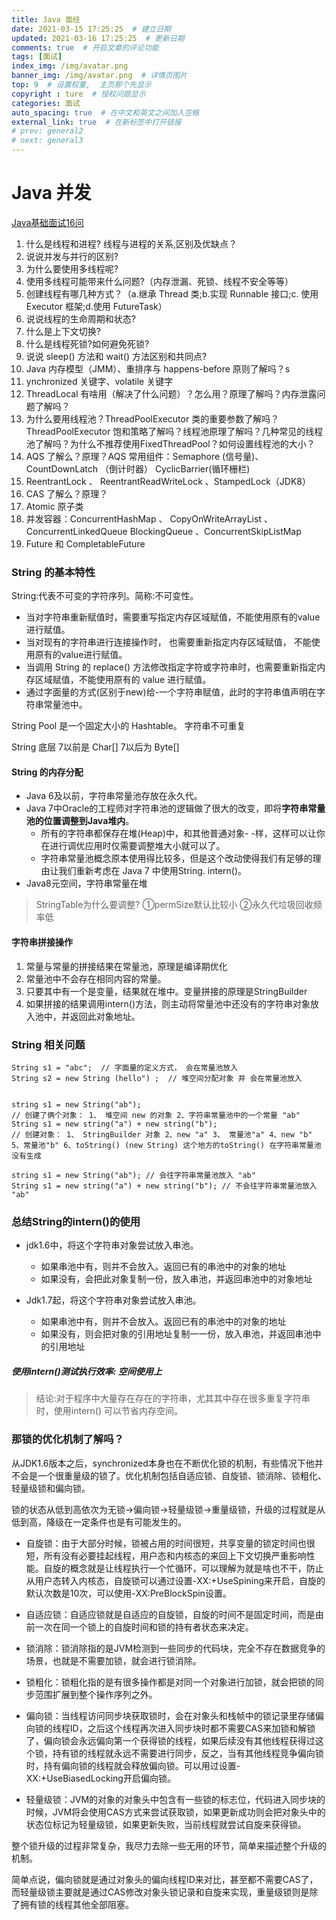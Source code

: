 ```yaml
---
title: Java 面经
date: 2021-03-15 17:25:25  # 建立日期
updated: 2021-03-16 17:25:25  # 更新日期
comments: true  # 开启文章的评论功能
tags: [面试]
index_img: /img/avatar.png
banner_img: /img/avatar.png  # 详情页图片
top: 9  # 设置权重,  主页那个先显示
copyright : ture  # 授权问题显示
categories: 面试
auto_spacing: true  # 在中文和英文之间加入空格
external_link: true  # 在新标签中打开链接
# prev: general2
# next: general3
---
```

<!-- [[toc]]  # 在页面显示目录 -->

# Java 并发

[Java基础面试16问](https://mp.weixin.qq.com/s/-xFSHf7Gz3FUcafTJUIGWQ)

1. 什么是线程和进程? 线程与进程的关系,区别及优缺点？
2. 说说并发与并行的区别?
3. 为什么要使用多线程呢?
4. 使用多线程可能带来什么问题?（内存泄漏、死锁、线程不安全等等）
5. 创建线程有哪几种方式？（a.继承 Thread 类;b.实现 Runnable 接口;c. 使用 Executor 框架;d.使用 FutureTask）
6. 说说线程的生命周期和状态?
7. 什么是上下文切换?
8. 什么是线程死锁?如何避免死锁?
9. 说说 sleep() 方法和 wait() 方法区别和共同点?
10. Java 内存模型（JMM）、重排序与 happens-before 原则了解吗？s
11. ynchronized 关键字、volatile 关键字
12. ThreadLocal 有啥用（解决了什么问题）？怎么用？原理了解吗？内存泄露问题了解吗？
13. 为什么要用线程池？ThreadPoolExecutor 类的重要参数了解吗？ThreadPoolExecutor 饱和策略了解吗？线程池原理了解吗？几种常见的线程池了解吗？为什么不推荐使用FixedThreadPool？如何设置线程池的大小？
14. AQS 了解么？原理？AQS 常用组件：Semaphore (信号量)、CountDownLatch （倒计时器） CyclicBarrier(循环栅栏)
15. ReentrantLock 、 ReentrantReadWriteLock 、StampedLock（JDK8）
16. CAS 了解么？原理？
17. Atomic 原子类
18. 并发容器：ConcurrentHashMap 、 CopyOnWriteArrayList 、 ConcurrentLinkedQueue BlockingQueue 、ConcurrentSkipListMap
19. Future 和 CompletableFuture

### String 的基本特性

String:代表不可变的字符序列。简称:不可变性。

- 当对字符串重新赋值时，需要重写指定内存区域赋值，不能使用原有的value进行赋值。
- 当对现有的字符串进行连接操作时， 也需要重新指定内存区域赋值， 不能使用原有的value进行赋值。
- 当调用 String 的 replace() 方法修改指定字符或字符串时，也需要重新指定内存区域赋值，不能使用原有的 value 进行赋值。
- 通过字面量的方式(区别于new)给-一个字符串赋值，此时的字符串值声明在字符串常量池中。

String Pool 是一个固定大小的 Hashtable。 字符串不可重复

String 底层 7以前是 Char[] 7以后为 Byte[]

#### String 的内存分配

- Java 6及以前，字符串常量池存放在永久代。
- Java 7中Oracle的工程师对字符串池的逻辑做了很大的改变，即将**字符串常量池的位置调整到Java堆内**。
    - 所有的字符串都保存在堆(Heap)中，和其他普通对象- -样，这样可以让你在进行调优应用时仅需要调整堆大小就可以了。
    - 字符串常量池概念原本使用得比较多，但是这个改动使得我们有足够的理由让我们重新考虑在 Java 7 中使用String. intern()。
- Java8元空间，字符串常量在堆

> StringTable为什么要调整? ①permSize默认比较小 ②永久代垃圾回收频率低

#### 字符串拼接操作

1. 常量与常量的拼接结果在常量池，原理是编译期优化
2. 常量池中不会存在相同内容的常量。
3. 只要其中有一个是变量，结果就在堆中。变量拼接的原理是StringBuilder
4. 如果拼接的结果调用intern()方法，则主动将常量池中还没有的字符串对象放入池中，并返回此对象地址。

### String 相关问题

```
String s1 = "abc";  // 字面量的定义方式， 会在常量池放入
String s2 = new String (hello") ;  // 堆空间分配对象 并 会在常量池放入


string s1 = new String("ab");
// 创建了俩个对象： 1、 堆空间 new 的对象 2、字符串常量池中的一个常量 "ab"
String s1 = new string("a") + new string("b");
// 创建对象： 1、 StringBuilder 对象 2、new "a" 3、 常量池"a" 4、new "b" 5、常量池"b" 6、toString() (new String) 这个地方的toString() 在字符串常量池没有生成

string s1 = new String("ab"); // 会往字符串常量池放入 "ab"
String s1 = new string("a") + new string("b"); // 不会往字符串常量池放入 "ab"
```

### 总结String的intern()的使用

- jdk1.6中，将这个字符串对象尝试放入串池。
    - 如果串池中有，则并不会放入。返回已有的串池中的对象的地址
    - 如果没有，会把此对象复制一份，放入串池，并返回串池中的对象地址

- Jdk1.7起，将这个字符串对象尝试放入串池。
    - 如果串池中有，则并不会放入。返回已有的串池中的对象的地址
    - 如果没有，则会把对象的引用地址复制一一份，放入串池，并返回串池中的引用地址

##### 使用intern()测试执行效率: 空间使用上

> 结论:对于程序中大量存在存在的字符串，尤其其中存在很多重复字符串时，使用intern() 可以节省内存空间。

### 那锁的优化机制了解吗？

从JDK1.6版本之后，synchronized本身也在不断优化锁的机制，有些情况下他并不会是一个很重量级的锁了。优化机制包括自适应锁、自旋锁、锁消除、锁粗化、轻量级锁和偏向锁。

锁的状态从低到高依次为无锁->偏向锁->轻量级锁->重量级锁，升级的过程就是从低到高，降级在一定条件也是有可能发生的。

- 自旋锁：由于大部分时候，锁被占用的时间很短，共享变量的锁定时间也很短，所有没有必要挂起线程，用户态和内核态的来回上下文切换严重影响性能。自旋的概念就是让线程执行一个忙循环，可以理解为就是啥也不干，防止从用户态转入内核态，自旋锁可以通过设置-XX:+UseSpining来开启，自旋的默认次数是10次，可以使用-XX:PreBlockSpin设置。

- 自适应锁：自适应锁就是自适应的自旋锁，自旋的时间不是固定时间，而是由前一次在同一个锁上的自旋时间和锁的持有者状态来决定。

- 锁消除：锁消除指的是JVM检测到一些同步的代码块，完全不存在数据竞争的场景，也就是不需要加锁，就会进行锁消除。

- 锁粗化：锁粗化指的是有很多操作都是对同一个对象进行加锁，就会把锁的同步范围扩展到整个操作序列之外。

- 偏向锁：当线程访问同步块获取锁时，会在对象头和栈帧中的锁记录里存储偏向锁的线程ID，之后这个线程再次进入同步块时都不需要CAS来加锁和解锁了，偏向锁会永远偏向第一个获得锁的线程，如果后续没有其他线程获得过这个锁，持有锁的线程就永远不需要进行同步，反之，当有其他线程竞争偏向锁时，持有偏向锁的线程就会释放偏向锁。可以用过设置-XX:+UseBiasedLocking开启偏向锁。

- 轻量级锁：JVM的对象的对象头中包含有一些锁的标志位，代码进入同步块的时候，JVM将会使用CAS方式来尝试获取锁，如果更新成功则会把对象头中的状态位标记为轻量级锁，如果更新失败，当前线程就尝试自旋来获得锁。

整个锁升级的过程非常复杂，我尽力去除一些无用的环节，简单来描述整个升级的机制。

简单点说，偏向锁就是通过对象头的偏向线程ID来对比，甚至都不需要CAS了，而轻量级锁主要就是通过CAS修改对象头锁记录和自旋来实现，重量级锁则是除了拥有锁的线程其他全部阻塞。





